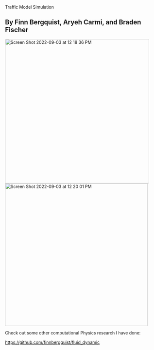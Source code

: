 <h> Traffic Model Simulation </h>

<h2> By Finn Bergquist, Aryeh Carmi, and Braden Fischer </h2>


<img width="474" alt="Screen Shot 2022-09-03 at 12 18 36 PM" src="https://user-images.githubusercontent.com/61434761/188279378-81c6e50e-68bc-4372-9ae7-96d668692a31.png">
<img width="469" alt="Screen Shot 2022-09-03 at 12 20 01 PM" src="https://user-images.githubusercontent.com/61434761/188279416-72e765b1-dd1c-4349-aed5-42761fe8fa40.png">


Check out some other computational Physics research I have done:

https://github.com/finnbergquist/fluid_dynamic
